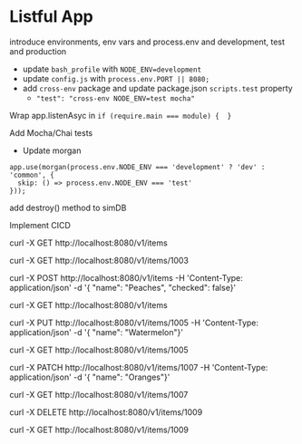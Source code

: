 Listful App
============================

introduce environments, env vars and process.env and development, test and production 
  - update `bash_profile` with `NODE_ENV=development`
  - update `config.js` with `process.env.PORT || 8080;`
  - add `cross-env` package and update package.json `scripts.test` property
    - `"test": "cross-env NODE_ENV=test mocha"`
  
Wrap app.listenAsyc in `if (require.main === module) {  }`
  
Add Mocha/Chai tests
  
- Update morgan
```
app.use(morgan(process.env.NODE_ENV === 'development' ? 'dev' : 'common', {
  skip: () => process.env.NODE_ENV === 'test'
}));
```

add destroy() method to simDB

Implement CICD



curl -X GET http://localhost:8080/v1/items


curl -X GET http://localhost:8080/v1/items/1003



curl -X POST http://localhost:8080/v1/items -H 'Content-Type: application/json' -d '{
"name": "Peaches", "checked": false}'

curl -X GET http://localhost:8080/v1/items



curl -X PUT http://localhost:8080/v1/items/1005 -H 'Content-Type: application/json' -d '{
"name": "Watermelon"}'

curl -X GET http://localhost:8080/v1/items/1005




curl -X PATCH http://localhost:8080/v1/items/1007 -H 'Content-Type: application/json' -d '{
"name": "Oranges"}'

curl -X GET http://localhost:8080/v1/items/1007




curl -X DELETE http://localhost:8080/v1/items/1009

curl -X GET http://localhost:8080/v1/items/1009